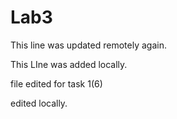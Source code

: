 

# Lab3

This line was updated remotely again.

This LIne was added locally.

file edited for task 1(6)

edited locally.


